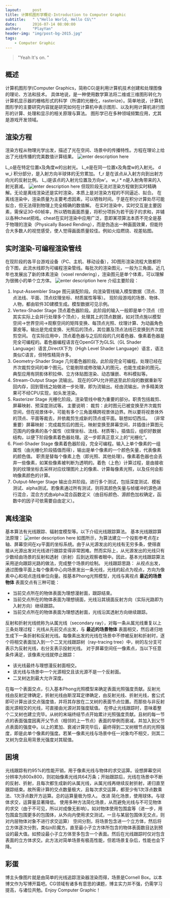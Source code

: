 ```yaml
---
layout:     post
title: 计算机图形学概论-Introduction to Computer Graphic
subtitle:   " \"Hello World, Hello CG\""
date:       2016-07-14 08:00:00
author:     "PlayYan"
header-img: "img/post-bg-2015.jpg"
tags: 
    - Computer Graphic
---
```


> "Yeah It's on. "

## 概述
计算机图形学(Computer Graphics，简称CG)是利用计算机技术创建和处理图像的理论、方法和技术。
具体地说，是一种使用数学算法将二维或三维图形转化为计算机显示器的栅格形式的科学（所谓的光栅化，rasterize）。简单地说，计算机图形学的主要研究内容就是研究如何在计算机中表示图形、以及利用计算机进行图形的计算、处理和显示的相关原理与算法。
图形学已在多种领域频繁应用，尤其是游戏开发领域。
    
## 渲染方程

渲染方程从物理光学出发，描述了光在空间、场景中的传播特性。方程在理论上给出了光线传播的完美数值计算结果。
![enter description here][1]


L_o是在特定位置x及角度w的出射光。
L_e是在同一位置x及角度w的入射光。
d w_i 积分部分，是入射方向半球体的无穷累加。
f_r 是在该点从入射方向到出射方向光的反射比例。
L_i是该点的入射光位置及方向w'。
w_i * n是入射角带来的入射光衰减。
![enter description here][2]
但现阶段无法对渲染方程做到实时精确解。无论是离线渲染还是实时渲染，本质上是对渲染方程的不同逼近、拟合。
在离线渲染中，渲染质量为主要考虑因素，可以牺牲时间。于是在积分计算处尽可能拟合，但无法得到物理上完全精确的数值解。
在实时渲染中，实时交互是主要因素，需保证30-60帧率，所以牺牲画面质量，将积分项拆为若干因子的求和，并辅以各种cheat把戏。cheat在实时渲染中应用广泛，意即某项算法本质不完全是基于物理的渲染（Physically Based Rending），而是伪造出一种画面效果，但能符合大多数人的视觉感受，使人觉得画面质量较佳。例如火焰燃烧、视差贴图。

## 实时渲染-可编程渲染管线
在现阶段的各平台游戏设备（PC、主机、移动设备），3D图形渲染流程大致都符合下图，此流水线即为可编程渲染管线。每批次的渲染图元，一般为三角面。近几年也发展出了新的体素渲染（voxel rendering），渲染图元是单个体素，可以理解为很微小的单个立方体。
![enter description here][3]
介绍主要阶段：

 1. Input-Assembler Stage 
图元装配阶段。向渲染管线输入模型数据（顶点、顶点法线、平面、顶点纹理坐标、材质属性等等）。
现阶段游戏的场景、物体、人物，都由软件3D建模生成。模型数据可见示例。
 2. Vertex-Shader Stage
顶点着色器阶段。此阶段的输入一般即是单个顶点（但其实实际上会并行处理多个顶点），处理其上的顶点数据，如对顶点施以模型空间->世界空间->观察空间的矩阵变换、每顶点光照、纹理计算、为动画角色蒙皮等。输出是完成变换、光照后的顶点，其位置及顶点法线已变换到齐次裁剪空间。
在实际应用中，顶点着色器与之后阶段的几何着色器、像素着色器是完全可编程的。着色器编程语言在OpenGl下为GLSL（GL Shader Language）语言,DirectX下为（High Level Shader Language）语言，语法类似C语言，但特性精简许多。
 3. Geometry-Shader Stage
几何着色器阶段。此阶段完全可编程。处理已经在齐次裁剪空间的单个图元。它能剔除或修改输入的图元，也能生成新的图元。典型应用有阴影体积拉伸、立方体贴图渲染、动态镶嵌、布料模拟等。
 4. Stream-Output Stage
流输出。
现在的GPU允许把送至此阶段的数据重新写回内存，回到管线之始做进一步处理，即为流输出。经由流输出，许多精美效果可不经CPU实现，如头发渲染。
 5. Rasterizer Stage
光栅化阶段。渲染管线中极为重要的部分。职责包括裁剪、屏幕映射、预深度测试等。
主要说明：
裁剪：此时图元已被变换至齐次裁剪空间，但在视景体中，可能有多个三角面横跨视景体边界。所以要将视景体外的顶点、平面等裁去，并依裁剪生成新的顶点或平面。联想如切西瓜。
（非常重要）屏幕映射：完成裁剪后的图元，映射变换至屏幕空间，并插值计算图元范围内的像素的各个属性（纹理坐标、法线、材质等）。插值后，组织好数据结构，以便下阶段像素着色器处理。这一步即真正意义上的“光栅化”。
 6. Pixel-Shader Stage
像素着色器阶段，完全可编程。输入上单个像素的一组属性（由光栅化阶段插值而得），输出是单个像素的一个颜色矢量，代表像素的颜色值。
职责是替每个像素上色（即光照、其他处理）。像素着色器也会丢弃一些像素，如某些像素被判断为透明的。着色（上色）计算过程，是由接收到的纹理坐标去采样对应纹理图片上的像素、计算每像素光照，以及任何会影响像素颜色的计算。
 7. Output-Merger Stage 
输出合并阶段。进行多个测试，包括深度测试、模板测试、alpha测试。若像素通过所有测试，则将其颜色矢量与帧缓冲的源色进行混合，混合方式由alpha混合函数定义（由目标颜色、源颜色加权确定，函数中的因子可依需要自由定义）。

## 离线渲染
基本算法有光线跟踪、辐射度模型等。以下介绍光线跟踪算法。
基本光线跟踪算法原理：
![enter description here][4]
如图所示，为算法建立一个投影参考点在z轴、屏幕空间在xy平面的坐标系统。由于从光源发出的光线有无穷多条，使得直接从光源出发对光线进行跟踪变得非常困难。然而实际上，从光源发出的光线只有少数经由场景的反射和透射（折射）后到达观察者眼中。因此，基本光线跟踪算法采用逆向跟踪光路的做法，完成整个场景的绘制。 
光线跟踪思路：
从视点出发，通过图像平面上每个像素中心向场景发出一条光线，光线的起点为视点，方向为像素中心和视点连线单位向量。按基本Phong光照模型，光线与离视点 **最近的场景物体** 表面交点有三种可能：

 * 当前交点所在的物体表面为理想漫射面，跟踪结束。
 * 当前交点所在的物体表面为理想镜面，光线沿其镜面反射方向（实际光路即为入射方向）继续跟踪。
 * 当前交点所在的物体表面为理想透射面，光线沿其透射方向继续跟踪。


反射和折射光线统称为从属光线（secondary ray），对每一条从属光线重复以上三条处理过程：光线从先前交点出发，与 **最近的场景物体** 表面相交，然后递归地生成下一条折射和反射光线。每像素出发的光线在场景中不停被反射和折射时，逐个将相交表面加入到一个二叉光线跟踪树（ray-tracing tree）中，树的左分支可表示为反射光线，右分支表示投射光线。
对于屏幕空间任一像素点，当以下任意条件满足，该像素光线就停止跟踪：

 * 该光线最终与理想漫反射面相交。
 * 该光线与场景中一个光源相交且该光源不是一个反射面。
 * 二叉树达到最大允许深度。

在每一个表面交点，引入基本Phong光照模型来确定表面光照强度贡献。反射光线由反射定律确定，折射光线由斯涅耳定律确定，由反射光线、折射光线，套公式即可计算出该交点强度值，并将其存放在二叉树的表面节点位置。而那些与非反射面光源相交的光线，可直接由光源对其强度赋值。
在停止光线跟踪时，意味着整个二叉树也建立完毕。从树的末端终结节点开始累计光照强度贡献。且树的每一节点的表面强度因离开父节点（相邻的上一节点）表面的举例而衰减，并加入到父节点表面的强度中。以上的累加、衰减计算完毕后，最终得到二叉树根节点的光照强度，即是此单个像素的强度。若某一像素光线与场景中任一对象均不相交，则其二叉树为空且用背景光强度对其赋值。

## 困境
光线跟踪有约95%的性能开销，用于像素光线与物体的求交运算。设想屏幕空间分辨率为800x800，则初始像素光线共64万条；开始跟踪后，光线在场景中不断的反射、折射，且每次都生成新的从属光线，从属光线再继续反射折射，递归直至跟踪结束。故所需计算的交点数量极大，且每次求交运算，都至少有1次浮点数乘法、1次浮点数开方运算。总的运算量极为惊人。
改进
简化场景，使用球体。与球体求交，运算量显著降低。
使用多种方法简化场景，从而避免光线与不可见物体的求交（由于不可见，所以对成像无影响）。如对物体使用包围盒等（进一步，用包围盒包围更多的包围体，从外向内使用求交测试，一旦与某层包围体无交点，则对内层物体对象不进行求交运算）
空间分割，将场景包含进一个立方体，然后将立方体逐次分割，类似n阶魔方。直至最小子立方体所包含的物体表面数目达到预设的最大值。如预设最小子立方体至多包含一个表面。然后在光线跟踪时仅对包含表面的立方体求交。此方法对简单场景有极高性能，但若场景复杂后，性能也会下降。

## 彩蛋
博主头像图片就是由简单的光线追踪渲染器渲染而得，场景是Cornell Box。以本博文作为写博开篇吧。CG领域有诸多有意思的课题，博主实力并不强，仍需学习提高，与诸位共勉。Enjoy Computer Graphic！

  [1]: ./img/2016-0714-Hello-CG/render%20equation.png "render equation.png"
  [2]: ./img/2016-0714-Hello-CG/image.png "image.png"
  [3]: ./img/2016-0714-Hello-CG/pipelien.png "pipelien.png"
  [4]: ./img/2016-0714-Hello-CG/ray%20tracing.png "ray tracing.png"